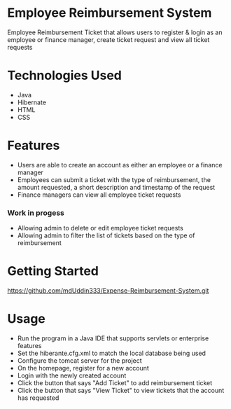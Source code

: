 # Employee Reimbursement System
Employee Reimbursement Ticket that allows users to register & login as an employee or finance manager, create ticket request and view all ticket requests

# Technologies Used
* Java
* Hibernate
* HTML
* CSS

# Features
* Users are able to create an account as either an employee or a finance manager
* Employees can submit a ticket with the type of reimbursement, the amount requested, a short description and timestamp of the request
* Finance managers can view all employee ticket requests

### Work in progess
* Allowing admin to delete or edit employee ticket requests
* Allowing admin to filter the list of tickets based on the type of reimbursement

# Getting Started
https://github.com/mdUddin333/Expense-Reimbursement-System.git

# Usage
* Run the program in a Java IDE that supports servlets or enterprise features
* Set the hiberante.cfg.xml to match the local database being used
* Configure the tomcat server for the project
* On the homepage, register for a new account
* Login with the newly created account
* Click the button that says "Add Ticket" to add reimbursement ticket
* Click the button that says "View Ticket" to view tickets that the account has requested
